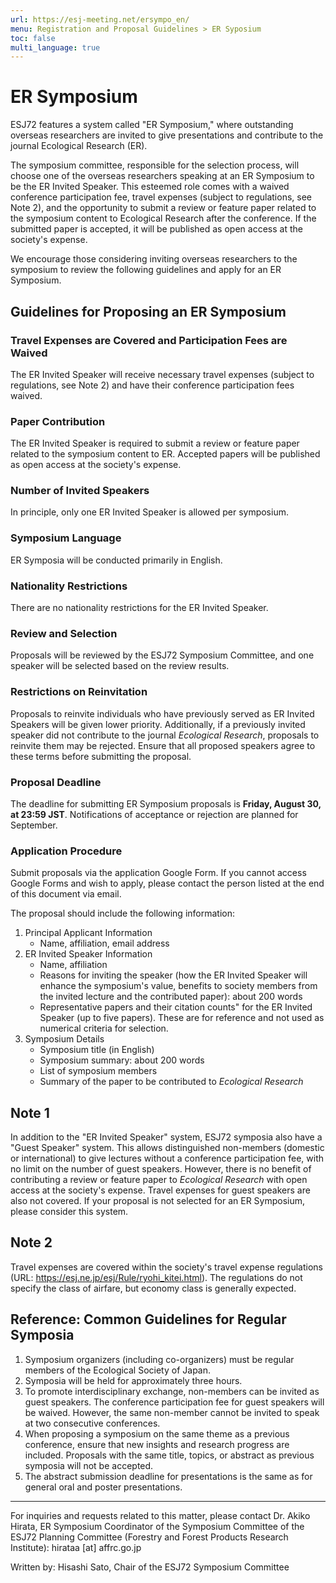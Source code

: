 ```yaml
---
url: https://esj-meeting.net/ersympo_en/
menu: Registration and Proposal Guidelines > ER Syposium
toc: false
multi_language: true
---
```


# ER Symposium

ESJ72 features a system called "ER Symposium," where outstanding overseas researchers are invited to give presentations and contribute to the journal Ecological Research (ER).

The symposium committee, responsible for the selection process, will choose one of the overseas researchers speaking at an ER Symposium to be the ER Invited Speaker. This esteemed role comes with a waived conference participation fee, travel expenses (subject to regulations, see Note 2), and the opportunity to submit a review or feature paper related to the symposium content to Ecological Research after the conference. If the submitted paper is accepted, it will be published as open access at the society's expense.

We encourage those considering inviting overseas researchers to the symposium to review the following guidelines and apply for an ER Symposium.

## Guidelines for Proposing an ER Symposium

### Travel Expenses are Covered and Participation Fees are Waived

The ER Invited Speaker will receive necessary travel expenses (subject to regulations, see Note 2) and have their conference participation fees waived.

### Paper Contribution

The ER Invited Speaker is required to submit a review or feature paper related to the symposium content to ER. Accepted papers will be published as open access at the society's expense.

### Number of Invited Speakers

In principle, only one ER Invited Speaker is allowed per symposium.

### Symposium Language

ER Symposia will be conducted primarily in English.

### Nationality Restrictions

There are no nationality restrictions for the ER Invited Speaker.

### Review and Selection

Proposals will be reviewed by the ESJ72 Symposium Committee, and one speaker will be selected based on the review results.

### Restrictions on Reinvitation

Proposals to reinvite individuals who have previously served as ER Invited Speakers will be given lower priority. Additionally, if a previously invited speaker did not contribute to the journal *Ecological Research*, proposals to reinvite them may be rejected. Ensure that all proposed speakers agree to these terms before submitting the proposal.

### Proposal Deadline

The deadline for submitting ER Symposium proposals is **Friday, August 30, at 23:59 JST**. Notifications of acceptance or rejection are planned for September.

### Application Procedure

Submit proposals via the application Google Form. If you cannot access Google Forms and wish to apply, please contact the person listed at the end of this document via email.

The proposal should include the following information:
1. Principal Applicant Information
    - Name, affiliation, email address
2. ER Invited Speaker Information
    - Name, affiliation
    - Reasons for inviting the speaker (how the ER Invited Speaker will enhance the symposium's value, benefits to society members from the invited lecture and the contributed paper): about 200 words
    - Representative papers and their citation counts" for the ER Invited Speaker (up to five papers). These are for reference and not used as numerical criteria for selection.
3. Symposium Details
    - Symposium title (in English)
    - Symposium summary: about 200 words
    - List of symposium members
    - Summary of the paper to be contributed to *Ecological Research*

## Note 1

In addition to the "ER Invited Speaker" system, ESJ72 symposia also have a "Guest Speaker" system. This allows distinguished non-members (domestic or international) to give lectures without a conference participation fee, with no limit on the number of guest speakers. However, there is no benefit of contributing a review or feature paper to *Ecological Research* with open access at the society's expense. Travel expenses for guest speakers are also not covered. If your proposal is not selected for an ER Symposium, please consider this system.

## Note 2

Travel expenses are covered within the society's travel expense regulations (URL: https://esj.ne.jp/esj/Rule/ryohi_kitei.html). The regulations do not specify the class of airfare, but economy class is generally expected.

## Reference: Common Guidelines for Regular Symposia

1. Symposium organizers (including co-organizers) must be regular members of the Ecological Society of Japan.
2. Symposia will be held for approximately three hours.
3. To promote interdisciplinary exchange, non-members can be invited as guest speakers. The conference participation fee for guest speakers will be waived. However, the same non-member cannot be invited to speak at two consecutive conferences.
4. When proposing a symposium on the same theme as a previous conference, ensure that new insights and research progress are included. Proposals with the same title, topics, or abstract as previous symposia will not be accepted.
5. The abstract submission deadline for presentations is the same as for general oral and poster presentations.

***
For inquiries and requests related to this matter, please contact Dr. Akiko Hirata, ER Symposium Coordinator of the Symposium Committee of the ESJ72 Planning Committee (Forestry and Forest Products Research Institute): hirataa [at] affrc.go.jp

Written by: Hisashi Sato, Chair of the ESJ72 Symposium Committee
